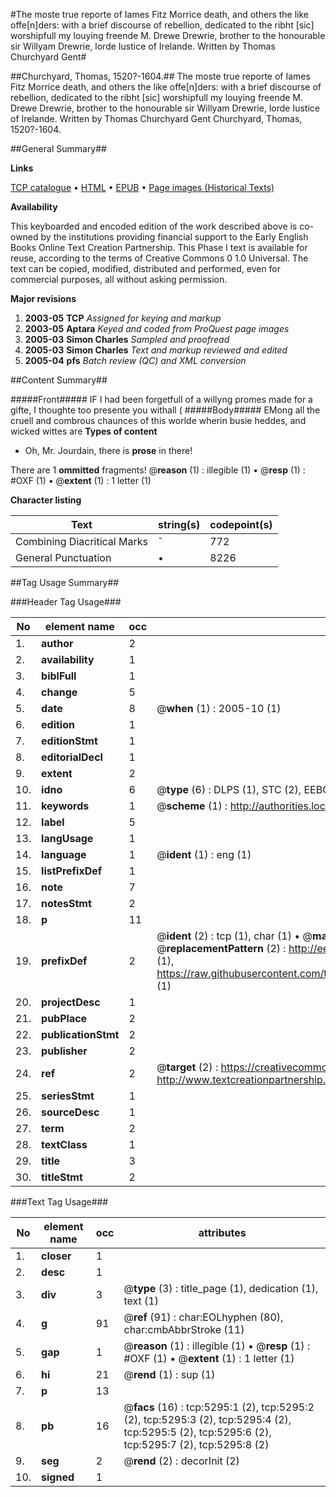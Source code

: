 #The moste true reporte of Iames Fitz Morrice death, and others the like offe[n]ders: with a brief discourse of rebellion, dedicated to the ribht [sic] worshipfull my louying freende M. Drewe Drewrie, brother to the honourable sir Willyam Drewrie, lorde Iustice of Irelande. Written by Thomas Churchyard Gent#

##Churchyard, Thomas, 1520?-1604.##
The moste true reporte of Iames Fitz Morrice death, and others the like offe[n]ders: with a brief discourse of rebellion, dedicated to the ribht [sic] worshipfull my louying freende M. Drewe Drewrie, brother to the honourable sir Willyam Drewrie, lorde Iustice of Irelande. Written by Thomas Churchyard Gent
Churchyard, Thomas, 1520?-1604.

##General Summary##

**Links**

[TCP catalogue](http://www.ota.ox.ac.uk/tcp/)  • 
[HTML](http://tei.it.ox.ac.uk/tcp/Texts-HTML/free/A18/A18747.html)  • 
[EPUB](http://tei.it.ox.ac.uk/tcp/Texts-EPUB/free/A18/A18747.epub) • 
[Page images (Historical Texts)](https://data.historicaltexts.jisc.ac.uk/view?pubId=eebo-99840765e&pageId=eebo-99840765e-5295-1)

**Availability**

This keyboarded and encoded edition of the
	       work described above is co-owned by the institutions
	       providing financial support to the Early English Books
	       Online Text Creation Partnership. This Phase I text is
	       available for reuse, according to the terms of Creative
	       Commons 0 1.0 Universal. The text can be copied,
	       modified, distributed and performed, even for
	       commercial purposes, all without asking permission.

**Major revisions**

1. __2003-05__ __TCP__ *Assigned for keying and markup*
1. __2003-05__ __Aptara__ *Keyed and coded from ProQuest page images*
1. __2005-03__ __Simon Charles__ *Sampled and proofread*
1. __2005-03__ __Simon Charles__ *Text and markup reviewed and edited*
1. __2005-04__ __pfs__ *Batch review (QC) and XML conversion*

##Content Summary##

#####Front#####
IF I had been
forgetfull of a
willyng promes
made for
a gifte, I
thoughte too
presente you
withall (
#####Body#####
EMong all the cruell and
combrous chaunces of
this worlde wherin busie
heddes, and wicked
wittes are
**Types of content**

  * Oh, Mr. Jourdain, there is **prose** in there!

There are 1 **ommitted** fragments! 
 @__reason__ (1) : illegible (1)  •  @__resp__ (1) : #OXF (1)  •  @__extent__ (1) : 1 letter (1)

**Character listing**


|Text|string(s)|codepoint(s)|
|---|---|---|
|Combining             Diacritical Marks|̄|772|
|General Punctuation|•|8226|

##Tag Usage Summary##

###Header Tag Usage###

|No|element name|occ|attributes|
|---|---|---|---|
|1.|__author__|2||
|2.|__availability__|1||
|3.|__biblFull__|1||
|4.|__change__|5||
|5.|__date__|8| @__when__ (1) : 2005-10 (1)|
|6.|__edition__|1||
|7.|__editionStmt__|1||
|8.|__editorialDecl__|1||
|9.|__extent__|2||
|10.|__idno__|6| @__type__ (6) : DLPS (1), STC (2), EEBO-CITATION (1), PROQUEST (1), VID (1)|
|11.|__keywords__|1| @__scheme__ (1) : http://authorities.loc.gov/ (1)|
|12.|__label__|5||
|13.|__langUsage__|1||
|14.|__language__|1| @__ident__ (1) : eng (1)|
|15.|__listPrefixDef__|1||
|16.|__note__|7||
|17.|__notesStmt__|2||
|18.|__p__|11||
|19.|__prefixDef__|2| @__ident__ (2) : tcp (1), char (1)  •  @__matchPattern__ (2) : ([0-9\-]+):([0-9IVX]+) (1), (.+) (1)  •  @__replacementPattern__ (2) : http://eebo.chadwyck.com/downloadtiff?vid=$1&page=$2 (1), https://raw.githubusercontent.com/textcreationpartnership/Texts/master/tcpchars.xml#$1 (1)|
|20.|__projectDesc__|1||
|21.|__pubPlace__|2||
|22.|__publicationStmt__|2||
|23.|__publisher__|2||
|24.|__ref__|2| @__target__ (2) : https://creativecommons.org/publicdomain/zero/1.0/ (1), http://www.textcreationpartnership.org/docs/. (1)|
|25.|__seriesStmt__|1||
|26.|__sourceDesc__|1||
|27.|__term__|2||
|28.|__textClass__|1||
|29.|__title__|3||
|30.|__titleStmt__|2||


###Text Tag Usage###

|No|element name|occ|attributes|
|---|---|---|---|
|1.|__closer__|1||
|2.|__desc__|1||
|3.|__div__|3| @__type__ (3) : title_page (1), dedication (1), text (1)|
|4.|__g__|91| @__ref__ (91) : char:EOLhyphen (80), char:cmbAbbrStroke (11)|
|5.|__gap__|1| @__reason__ (1) : illegible (1)  •  @__resp__ (1) : #OXF (1)  •  @__extent__ (1) : 1 letter (1)|
|6.|__hi__|21| @__rend__ (1) : sup (1)|
|7.|__p__|13||
|8.|__pb__|16| @__facs__ (16) : tcp:5295:1 (2), tcp:5295:2 (2), tcp:5295:3 (2), tcp:5295:4 (2), tcp:5295:5 (2), tcp:5295:6 (2), tcp:5295:7 (2), tcp:5295:8 (2)|
|9.|__seg__|2| @__rend__ (2) : decorInit (2)|
|10.|__signed__|1||
